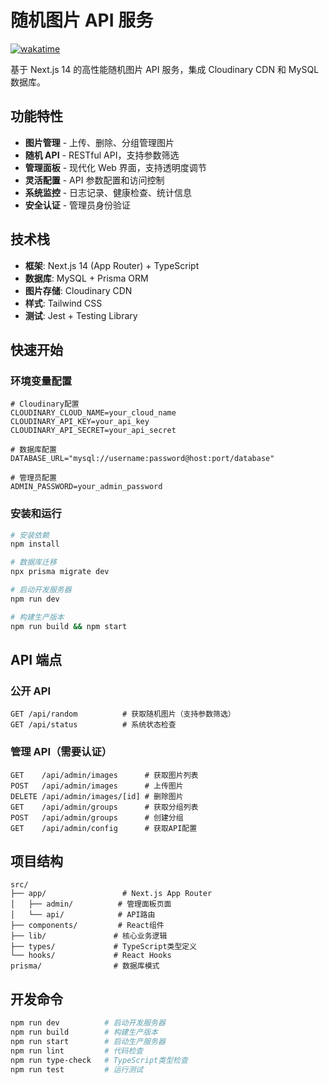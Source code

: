 # 随机图片 API 服务

[![wakatime](https://wakatime.com/badge/user/7dcace4a-8c3d-4c31-8e2c-ca241719b01b/project/a1234166-0f5e-4b15-a40f-bc487950578d.svg)](https://wakatime.com/badge/user/7dcace4a-8c3d-4c31-8e2c-ca241719b01b/project/a1234166-0f5e-4b15-a40f-bc487950578d)

基于 Next.js 14 的高性能随机图片 API 服务，集成 Cloudinary CDN 和 MySQL 数据库。

## 功能特性

- **图片管理** - 上传、删除、分组管理图片
- **随机 API** - RESTful API，支持参数筛选
- **管理面板** - 现代化 Web 界面，支持透明度调节
- **灵活配置** - API 参数配置和访问控制
- **系统监控** - 日志记录、健康检查、统计信息
- **安全认证** - 管理员身份验证

## 技术栈

- **框架**: Next.js 14 (App Router) + TypeScript
- **数据库**: MySQL + Prisma ORM
- **图片存储**: Cloudinary CDN
- **样式**: Tailwind CSS
- **测试**: Jest + Testing Library

## 快速开始

### 环境变量配置

```env
# Cloudinary配置
CLOUDINARY_CLOUD_NAME=your_cloud_name
CLOUDINARY_API_KEY=your_api_key
CLOUDINARY_API_SECRET=your_api_secret

# 数据库配置
DATABASE_URL="mysql://username:password@host:port/database"

# 管理员配置
ADMIN_PASSWORD=your_admin_password
```

### 安装和运行

```bash
# 安装依赖
npm install

# 数据库迁移
npx prisma migrate dev

# 启动开发服务器
npm run dev

# 构建生产版本
npm run build && npm start
```

## API 端点

### 公开 API

```http
GET /api/random          # 获取随机图片（支持参数筛选）
GET /api/status          # 系统状态检查
```

### 管理 API（需要认证）

```http
GET    /api/admin/images      # 获取图片列表
POST   /api/admin/images      # 上传图片
DELETE /api/admin/images/[id] # 删除图片
GET    /api/admin/groups      # 获取分组列表
POST   /api/admin/groups      # 创建分组
GET    /api/admin/config      # 获取API配置
```

## 项目结构

```text
src/
├── app/                 # Next.js App Router
│   ├── admin/          # 管理面板页面
│   └── api/            # API路由
├── components/         # React组件
├── lib/               # 核心业务逻辑
├── types/             # TypeScript类型定义
└── hooks/             # React Hooks
prisma/                # 数据库模式
```

## 开发命令

```bash
npm run dev          # 启动开发服务器
npm run build        # 构建生产版本
npm run start        # 启动生产服务器
npm run lint         # 代码检查
npm run type-check   # TypeScript类型检查
npm run test         # 运行测试
```
